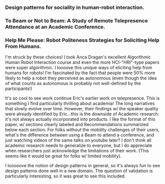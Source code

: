 ### Design patterns for sociality in human-robot interaction. 

### To Beam or Not to Beam: A Study of Remote Telepresence Attendance at an Academic Conference.

### Help Me Please: Robot Politeness Strategies for Soliciting Help From Humans.

I'm struck by these choices! I took Anca Dragan's excellent Algorithmic Human Robot Interaction course and even the more HCI-"HRI"-type papers were super algorithmic. I loooove this unique ways of eliciting help from humans for robots! I'm fascinated by the fact that people were 50% more likely to help a robot they perceived as autonomous (even though the idea of what counts as autonomous is probably not well-defined by the participants!)

It's so cool to see work continue Eric's earlier work on telepresence. This is something I find particularly thrilling about academia! The long narratives that slowly evolve over time.  However, their findings w/ the speaker quality were already identified by Eric...this is the downside of Academic research: it's not always actually incorporated into products. I like the format of this paper, w/ sections clearly labeled and Recommendations summarized below each section. For folks without the mobility challenges of their users, what's the difference between using a Beam to attend a conference, and just watching videos of the same talks on youtube later? I don't think all academic research needs to generalize to everyone, but I do appreciate when researchers just acknowledge the limitations of their work. (This seems like it would be great for folks w/ limited mobility).

I looooove the notion of design patterns in general, so it's always fun to see design patterns done well in a new domain. The question of validation is particularly interesting, so it was great to see this included.
